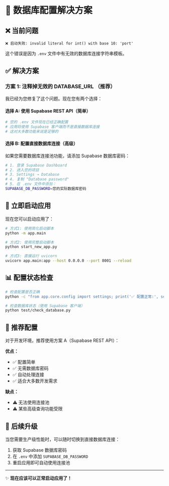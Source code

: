 # 🔧 数据库配置解决方案

## ❌ 当前问题
```
❌ 启动失败: invalid literal for int() with base 10: 'port'
```

这个错误是因为 `.env` 文件中有无效的数据库连接字符串模板。

## ✅ 解决方案

### 方案 1: 注释掉无效的 DATABASE_URL （推荐）

我已经为您修复了这个问题。现在您有两个选择：

#### 选择 A: 使用 Supabase REST API（简单）
```bash
# 您的 .env 文件现在已经正确配置
# 应用将使用 Supabase 客户端而不是直接数据库连接
# 这对大多数功能来说是足够的
```

#### 选择 B: 配置直接数据库连接（高级）
如果您需要数据库连接池功能，请添加 Supabase 数据库密码：

```bash
# 1. 登录 Supabase Dashboard
# 2. 进入您的项目
# 3. Settings → Database
# 4. 复制 "Database password"
# 5. 在 .env 文件中添加：
SUPABASE_DB_PASSWORD=您的实际数据库密码
```

## 🚀 立即启动应用

现在您可以启动应用了：

```bash
# 方式1: 使用简化启动脚本
python -m app.main

# 方式2: 使用完整启动脚本
python start_new_app.py

# 方式3: 直接运行 uvicorn
uvicorn app.main:app --host 0.0.0.0 --port 8001 --reload
```

## 📊 配置状态检查

```bash
# 检查配置是否正确
python -c "from app.core.config import settings; print('✅ 配置正常:', settings.SUPABASE_URL[:30])"

# 检查数据库状态（使用 Supabase 客户端）
python test/check_database.py
```

## 🎯 推荐配置

对于开发环境，推荐使用方案 A（Supabase REST API）：

**优点：**
- ✅ 配置简单
- ✅ 无需数据库密码
- ✅ 自动处理连接
- ✅ 适合大多数开发需求

**缺点：**
- ⚠️ 无法使用连接池
- ⚠️ 某些高级查询功能受限

## 🔮 后续升级

当您需要生产级性能时，可以随时切换到直接数据库连接：

1. 获取 Supabase 数据库密码
2. 在 `.env` 中添加 `SUPABASE_DB_PASSWORD`
3. 重启应用即可自动使用连接池

---

✨ **现在应该可以正常启动应用了！** 